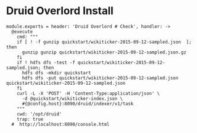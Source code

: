 
# Druid Overlord Install

    module.exports = header: 'Druid Overlord # Check', handler: ->
      @execute
        cmd: """
        if [ ! -f gunzip quickstart/wikiticker-2015-09-12-sampled.json  ]; then
          gunzip gunzip quickstart/wikiticker-2015-09-12-sampled.json.gz
        fi
        if ! hdfs dfs -test -f quickstart/wikiticker-2015-09-12-sampled.json; then
          hdfs dfs -mkdir quickstart
          hdfs dfs -put quickstart/wikiticker-2015-09-12-sampled.json quickstart/wikiticker-2015-09-12-sampled.json
        fi
        curl -L -X 'POST' -H 'Content-Type:application/json' \
          -d @quickstart/wikiticker-index.json \
          #{@config.host}:8090/druid/indexer/v1/task
        """
        cwd: '/opt/druid'
        trap: true
      #  http://localhost:8090/console.html

